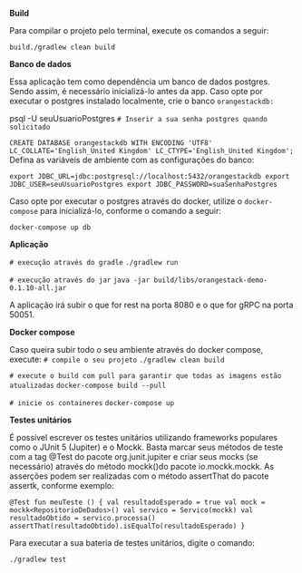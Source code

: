 **Build**

Para compilar o projeto pelo terminal, execute os comandos a seguir:

`build./gradlew clean build`

**Banco de dados**

Essa aplicação tem como dependência um banco de dados postgres.
Sendo assim, é necessário inicializá-lo antes da app.
Caso opte por executar o postgres instalado localmente, crie o banco `orangestackdb:`


psql -U seuUsuarioPostgres
`# Inserir a sua senha postgres quando solicitado`

`CREATE DATABASE orangestackdb WITH ENCODING 'UTF8' LC_COLLATE='English_United Kingdom' LC_CTYPE='English_United Kingdom';
`
Defina as variáveis de ambiente com as configurações do banco:

`export JDBC_URL=jdbc:postgresql://localhost:5432/orangestackdb
export JDBC_USER=seuUsuarioPostgres
export JDBC_PASSWORD=suaSenhaPostgres`

Caso opte por executar o postgres através do docker, utilize o `docker-compose` para inicializá-lo, conforme o comando a seguir:

`docker-compose up db`

**Aplicação**

`# execução através do gradle`
`./gradlew run`

`# execução através do jar`
`java -jar build/libs/orangestack-demo-0.1.10-all.jar`

A aplicação irá subir o que for rest na porta 8080 e o que for gRPC na porta 50051.

**Docker compose**

Caso queira subir todo o seu ambiente através do docker compose, execute:
`# compile o seu projeto`
`./gradlew clean build`

`# execute o build com pull para garantir que todas as imagens estão atualizadas`
`docker-compose build --pull`

`# inicie os containeres`
`docker-compose up`


**Testes unitários**

É possível escrever os testes unitários utilizando frameworks populares como o JUnit 5 (Jupiter) e o Mockk.
Basta marcar seus métodos de teste com a tag @Test do pacote org.junit.jupiter e criar seus mocks (se necessário) através do método mockk()do pacote io.mockk.mockk.
As asserções podem ser realizadas com o método assertThat do pacote assertk, conforme exemplo:

`@Test fun meuTeste () {
val resultadoEsperado = true
val mock = mockk<RepositorioDeDados>()
val servico = Servico(mockk)
val resultadoObtido = servico.processa()
assertThat(resultadoObtido).isEqualTo(resultadoEsperado)
} `

Para executar a sua bateria de testes unitários, digite o comando:

`./gradlew test`




